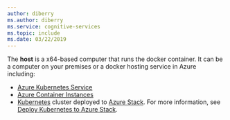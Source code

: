 ```yaml
---
author: diberry
ms.author: diberry
ms.service: cognitive-services
ms.topic: include
ms.date: 03/22/2019
---
```


The **host** is a x64-based computer that runs the docker container. It can be a computer on your premises or a docker hosting service in Azure including:

* [Azure Kubernetes Service](../articles/aks/index.yml)
* [Azure Container Instances](../articles/container-instances/index.yml)
* [Kubernetes](https://kubernetes.io/) cluster deployed to [Azure Stack](../articles/azure-stack/index.yml). For more information, see [Deploy Kubernetes to Azure Stack](../articles/azure-stack/user/azure-stack-solution-template-kubernetes-deploy.md).